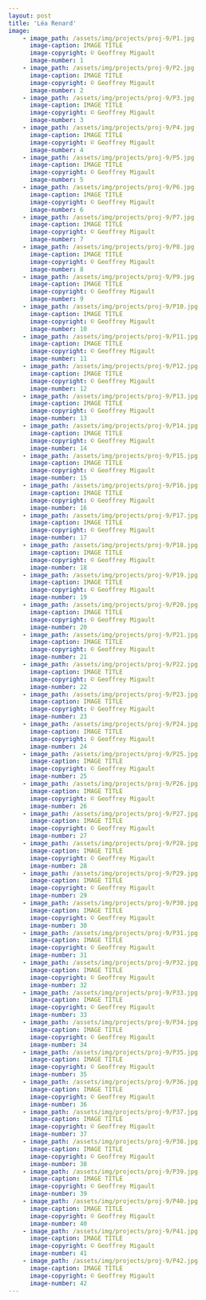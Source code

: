 ```yaml
---
layout: post
title: 'Léa Renard'
image: 
    - image_path: /assets/img/projects/proj-9/P1.jpg
      image-caption: IMAGE TITLE
      image-copyright: © Geoffrey Migault
      image-number: 1
    - image_path: /assets/img/projects/proj-9/P2.jpg
      image-caption: IMAGE TITLE
      image-copyright: © Geoffrey Migault
      image-number: 2
    - image_path: /assets/img/projects/proj-9/P3.jpg
      image-caption: IMAGE TITLE
      image-copyright: © Geoffrey Migault
      image-number: 3
    - image_path: /assets/img/projects/proj-9/P4.jpg
      image-caption: IMAGE TITLE
      image-copyright: © Geoffrey Migault
      image-number: 4
    - image_path: /assets/img/projects/proj-9/P5.jpg
      image-caption: IMAGE TITLE
      image-copyright: © Geoffrey Migault
      image-number: 5
    - image_path: /assets/img/projects/proj-9/P6.jpg
      image-caption: IMAGE TITLE
      image-copyright: © Geoffrey Migault
      image-number: 6
    - image_path: /assets/img/projects/proj-9/P7.jpg
      image-caption: IMAGE TITLE
      image-copyright: © Geoffrey Migault
      image-number: 7
    - image_path: /assets/img/projects/proj-9/P8.jpg
      image-caption: IMAGE TITLE
      image-copyright: © Geoffrey Migault
      image-number: 8
    - image_path: /assets/img/projects/proj-9/P9.jpg
      image-caption: IMAGE TITLE
      image-copyright: © Geoffrey Migault
      image-number: 9
    - image_path: /assets/img/projects/proj-9/P10.jpg
      image-caption: IMAGE TITLE
      image-copyright: © Geoffrey Migault
      image-number: 10
    - image_path: /assets/img/projects/proj-9/P11.jpg
      image-caption: IMAGE TITLE
      image-copyright: © Geoffrey Migault
      image-number: 11
    - image_path: /assets/img/projects/proj-9/P12.jpg
      image-caption: IMAGE TITLE
      image-copyright: © Geoffrey Migault
      image-number: 12
    - image_path: /assets/img/projects/proj-9/P13.jpg
      image-caption: IMAGE TITLE
      image-copyright: © Geoffrey Migault
      image-number: 13
    - image_path: /assets/img/projects/proj-9/P14.jpg
      image-caption: IMAGE TITLE
      image-copyright: © Geoffrey Migault
      image-number: 14
    - image_path: /assets/img/projects/proj-9/P15.jpg
      image-caption: IMAGE TITLE
      image-copyright: © Geoffrey Migault
      image-number: 15
    - image_path: /assets/img/projects/proj-9/P16.jpg
      image-caption: IMAGE TITLE
      image-copyright: © Geoffrey Migault
      image-number: 16
    - image_path: /assets/img/projects/proj-9/P17.jpg
      image-caption: IMAGE TITLE
      image-copyright: © Geoffrey Migault
      image-number: 17
    - image_path: /assets/img/projects/proj-9/P18.jpg
      image-caption: IMAGE TITLE
      image-copyright: © Geoffrey Migault
      image-number: 18
    - image_path: /assets/img/projects/proj-9/P19.jpg
      image-caption: IMAGE TITLE
      image-copyright: © Geoffrey Migault
      image-number: 19
    - image_path: /assets/img/projects/proj-9/P20.jpg
      image-caption: IMAGE TITLE
      image-copyright: © Geoffrey Migault
      image-number: 20
    - image_path: /assets/img/projects/proj-9/P21.jpg
      image-caption: IMAGE TITLE
      image-copyright: © Geoffrey Migault
      image-number: 21
    - image_path: /assets/img/projects/proj-9/P22.jpg
      image-caption: IMAGE TITLE
      image-copyright: © Geoffrey Migault
      image-number: 22
    - image_path: /assets/img/projects/proj-9/P23.jpg
      image-caption: IMAGE TITLE
      image-copyright: © Geoffrey Migault
      image-number: 23
    - image_path: /assets/img/projects/proj-9/P24.jpg
      image-caption: IMAGE TITLE
      image-copyright: © Geoffrey Migault
      image-number: 24
    - image_path: /assets/img/projects/proj-9/P25.jpg
      image-caption: IMAGE TITLE
      image-copyright: © Geoffrey Migault
      image-number: 25
    - image_path: /assets/img/projects/proj-9/P26.jpg
      image-caption: IMAGE TITLE
      image-copyright: © Geoffrey Migault
      image-number: 26
    - image_path: /assets/img/projects/proj-9/P27.jpg
      image-caption: IMAGE TITLE
      image-copyright: © Geoffrey Migault
      image-number: 27
    - image_path: /assets/img/projects/proj-9/P28.jpg
      image-caption: IMAGE TITLE
      image-copyright: © Geoffrey Migault
      image-number: 28
    - image_path: /assets/img/projects/proj-9/P29.jpg
      image-caption: IMAGE TITLE
      image-copyright: © Geoffrey Migault
      image-number: 29
    - image_path: /assets/img/projects/proj-9/P30.jpg
      image-caption: IMAGE TITLE
      image-copyright: © Geoffrey Migault
      image-number: 30
    - image_path: /assets/img/projects/proj-9/P31.jpg
      image-caption: IMAGE TITLE
      image-copyright: © Geoffrey Migault
      image-number: 31
    - image_path: /assets/img/projects/proj-9/P32.jpg
      image-caption: IMAGE TITLE
      image-copyright: © Geoffrey Migault
      image-number: 32
    - image_path: /assets/img/projects/proj-9/P33.jpg
      image-caption: IMAGE TITLE
      image-copyright: © Geoffrey Migault
      image-number: 33
    - image_path: /assets/img/projects/proj-9/P34.jpg
      image-caption: IMAGE TITLE
      image-copyright: © Geoffrey Migault
      image-number: 34
    - image_path: /assets/img/projects/proj-9/P35.jpg
      image-caption: IMAGE TITLE
      image-copyright: © Geoffrey Migault
      image-number: 35
    - image_path: /assets/img/projects/proj-9/P36.jpg
      image-caption: IMAGE TITLE
      image-copyright: © Geoffrey Migault
      image-number: 36
    - image_path: /assets/img/projects/proj-9/P37.jpg
      image-caption: IMAGE TITLE
      image-copyright: © Geoffrey Migault
      image-number: 37
    - image_path: /assets/img/projects/proj-9/P38.jpg
      image-caption: IMAGE TITLE
      image-copyright: © Geoffrey Migault
      image-number: 38
    - image_path: /assets/img/projects/proj-9/P39.jpg
      image-caption: IMAGE TITLE
      image-copyright: © Geoffrey Migault
      image-number: 39
    - image_path: /assets/img/projects/proj-9/P40.jpg
      image-caption: IMAGE TITLE
      image-copyright: © Geoffrey Migault
      image-number: 40
    - image_path: /assets/img/projects/proj-9/P41.jpg
      image-caption: IMAGE TITLE
      image-copyright: © Geoffrey Migault
      image-number: 41
    - image_path: /assets/img/projects/proj-9/P42.jpg
      image-caption: IMAGE TITLE
      image-copyright: © Geoffrey Migault
      image-number: 42
---
```




